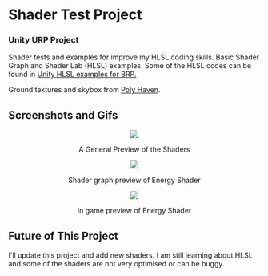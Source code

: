 <h1>Shader Test Project</h1>
<h3>Unity URP Project</h3>
<p>Shader tests and examples for improve my HLSL coding skills. Basic Shader Graph and Shader Lab (HLSL) examples. Some of the HLSL codes can be found in <a href="https://docs.unity3d.com/6000.2/Documentation/Manual/built-in-shader-examples.html"> Unity HLSL examples for BRP.</a> </p>
<p>Ground textures and skybox from <a href="https://polyhaven.com/">Poly Haven</a>. </p>

<h2>Screenshots and Gifs</h2>
<div align=center>
<img src="https://github.com/user-attachments/assets/10a70e75-7562-429b-94d9-ee640b1919e7"/>
<p>A General Preview of the Shaders</p>

<img src="https://github.com/user-attachments/assets/7fa83292-302f-4adc-9215-3175b301604a"/>
<p>Shader graph preview of Energy Shader</p>

<img src="https://github.com/user-attachments/assets/e500fa06-5122-41e4-a33f-dd004dfb29eb"/>
<p>In game preview of Energy Shader</p>
</div>


<h2>Future of This Project</h2>
<p>I'll update this project and add new shaders. I am still learning about HLSL and some of the shaders are not very optimised or can be buggy. </p>
